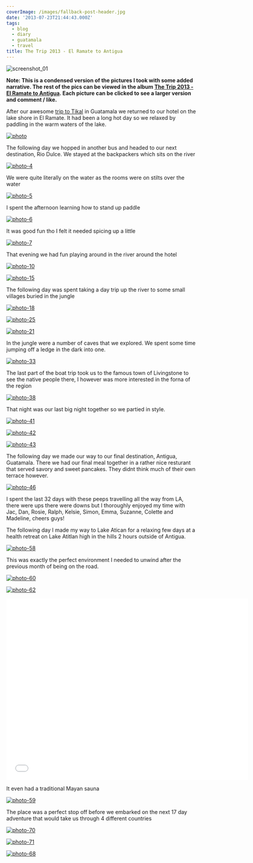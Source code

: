 ```yaml
---
coverImage: /images/fallback-post-header.jpg
date: '2013-07-23T21:44:43.000Z'
tags:
  - blog
  - diary
  - guatamala
  - travel
title: The Trip 2013 - El Ramate to Antigua
---
```


![screenshot_01](/wp-content/uploads/2013/07/screenshot_01.png)

**Note: This is a condensed version of the pictures I took with some added narrative. The rest of the pics can be viewed in the album [The Trip 2013 - El Ramate to Antigua](https://www.facebook.com/mikeysee/media_set?set=a.10151773308266031.1073741839.593661030&type=3). Each picture can be clicked to see a larger version and comment / like.**

After our awesome [trip to Tikal](/posts/the-trip-2013-playa-del-carmen-to-tikal/) in Guatamala we returned to our hotel on the lake shore in El Ramate. It had been a long hot day so we relaxed by paddling in the warm waters of the lake.

<!-- more -->

[![photo](/wp-content/uploads/2013/07/photo2.jpg)](https://www.facebook.com/mikeysee/media_set?set=a.10151773308266031.1073741839.593661030&type=3)

The following day we hopped in another bus and headed to our next destination, Rio Dulce. We stayed at the backpackers which sits on the river

[![photo-4](/wp-content/uploads/2013/07/photo-412.jpg)](https://www.facebook.com/photo.php?fbid=10151773313761031&set=a.10151773308266031.1073741839.593661030&type=3&theater)

We were quite literally on the water as the rooms were on stilts over the water

[![photo-5](/wp-content/uploads/2013/07/photo-512.jpg)](https://www.facebook.com/photo.php?fbid=10151773314011031&set=a.10151773308266031.1073741839.593661030&type=3&theater)

I spent the afternoon learning how to stand up paddle

[![photo-6](/wp-content/uploads/2013/07/photo-612.jpg)](https://www.facebook.com/photo.php?fbid=10151778493886031&set=a.10151773308266031.1073741839.593661030&type=3&theater)

It was good fun tho I felt it needed spicing up a little

[![photo-7](/wp-content/uploads/2013/07/photo-712.jpg)](https://www.facebook.com/photo.php?fbid=10151778495401031&set=a.10151773308266031.1073741839.593661030&type=3&theater)

That evening we had fun playing around in the river around the hotel

[![photo-10](/wp-content/uploads/2013/07/photo-1012.jpg)](https://www.facebook.com/photo.php?fbid=10151773316096031&set=a.10151773308266031.1073741839.593661030&type=3&theater)

[![photo-15](/wp-content/uploads/2013/07/photo-152.jpg)](https://www.facebook.com/photo.php?fbid=10151773320531031&set=a.10151773308266031.1073741839.593661030&type=3&theater)

The following day was spent taking a day trip up the river to some small villages buried in the jungle

[![photo-18](/wp-content/uploads/2013/07/photo-182.jpg)](https://www.facebook.com/photo.php?fbid=10151773325361031&set=a.10151773308266031.1073741839.593661030&type=3&theater)

[![photo-25](/wp-content/uploads/2013/07/photo-252.jpg)](https://www.facebook.com/photo.php?fbid=10151773327371031&set=a.10151773308266031.1073741839.593661030&type=3&theater)

[![photo-21](/wp-content/uploads/2013/07/photo-213.jpg)](https://www.facebook.com/photo.php?fbid=10151773325631031&set=a.10151773308266031.1073741839.593661030&type=3&theater)

In the jungle were a number of caves that we explored. We spent some time jumping off a ledge in the dark into one.

[![photo-33](/wp-content/uploads/2013/07/photo-332.jpg)](https://www.facebook.com/photo.php?fbid=10151773329161031&set=a.10151773308266031.1073741839.593661030&type=3&theater)

The last part of the boat trip took us to the famous town of Livingstone to see the native people there, I however was more interested in the forna of the region

[![photo-38](/wp-content/uploads/2013/07/photo-382.jpg)](https://www.facebook.com/photo.php?fbid=10151773330426031&set=a.10151773308266031.1073741839.593661030&type=3&theater)

That night was our last big night together so we partied in style.

[![photo-41](/wp-content/uploads/2013/07/photo-413.jpg)](https://www.facebook.com/photo.php?fbid=10151773330966031&set=a.10151773308266031.1073741839.593661030&type=3&theater)

[![photo-42](/wp-content/uploads/2013/07/photo-422.jpg)](https://www.facebook.com/photo.php?fbid=10151773331001031&set=a.10151773308266031.1073741839.593661030&type=3&theater)

[![photo-43](/wp-content/uploads/2013/07/photo-432.jpg)](https://www.facebook.com/photo.php?fbid=10151773331176031&set=a.10151773308266031.1073741839.593661030&type=3&theater)

The following day we made our way to our final destination, Antigua, Guatamala. There we had our final meal together in a rather nice resturant that served savory and sweet pancakes. They didnt think much of their own terrace however.

[![photo-46](/wp-content/uploads/2013/07/photo-462.jpg)](https://www.facebook.com/photo.php?fbid=10151773331751031&set=a.10151773308266031.1073741839.593661030&type=3&theater)

I spent the last 32 days with these peeps travelling all the way from LA, there were ups there were downs but I thoroughly enjoyed my time with Jac, Dan, Rosie, Ralph, Kelsie, Simon, Emma, Suzanne, Colette and Madeline, cheers guys!

The following day I made my way to Lake Atican for a relaxing few days at a health retreat on Lake Atitlan high in the hills 2 hours outside of Antigua.

[![photo-58](/wp-content/uploads/2013/07/photo-582.jpg)](https://www.facebook.com/photo.php?fbid=10151778495856031&set=a.10151773308266031.1073741839.593661030&type=3&theater)

This was exactly the perfect environment I needed to unwind after the previous month of being on the road.

[![photo-60](/wp-content/uploads/2013/07/photo-602.jpg)](https://www.facebook.com/photo.php?fbid=10151778496901031&set=a.10151773308266031.1073741839.593661030&type=3&theater)

[![photo-62](/wp-content/uploads/2013/07/photo-622.jpg)](https://www.facebook.com/photo.php?fbid=10151773335966031&set=a.10151773308266031.1073741839.593661030&type=3&theater)

<iframe width="640" height="480" src="//www.youtube.com/embed/xNybI3rJdQU" frameborder="0" allowfullscreen></iframe>

It even had a traditional Mayan sauna

[![photo-59](/wp-content/uploads/2013/07/photo-592.jpg)](https://www.facebook.com/photo.php?fbid=10151778496521031&set=a.10151773308266031.1073741839.593661030&type=3&theater)

The place was a perfect stop off before we embarked on the next 17 day adventure that would take us through 4 different countries

[![photo-70](/wp-content/uploads/2013/07/photo-702.jpg)](https://www.facebook.com/photo.php?fbid=10151778498306031&set=a.10151773308266031.1073741839.593661030&type=3&theater)

[![photo-71](/wp-content/uploads/2013/07/photo-713.jpg)](https://www.facebook.com/photo.php?fbid=10151778498496031&set=a.10151773308266031.1073741839.593661030&type=3&theater)

[![photo-68](/wp-content/uploads/2013/07/photo-682.jpg)](https://www.facebook.com/photo.php?fbid=10151778497246031&set=a.10151773308266031.1073741839.593661030&type=3&theater)
